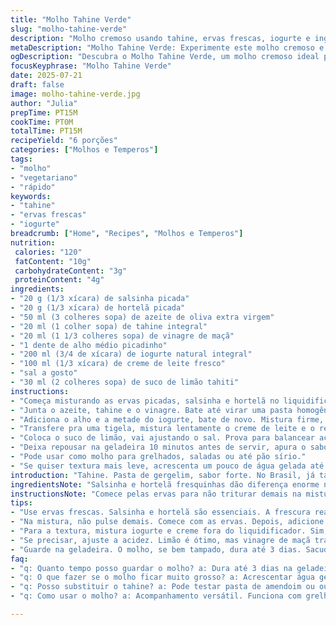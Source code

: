```yaml
---
title: "Molho Tahine Verde"
slug: "molho-tahine-verde"
description: "Molho cremoso usando tahine, ervas frescas, iogurte e ingredientes ácidos para equilibrar. Tahine mistura pasta de gergelim com suco cítrico, ervas como salsinha e hortelã trazem frescor. Iogurte substitui creme, dá leveza. Alho na dose certa. Sal para ajustar o sabor. Ingredientes simples, rápido de preparar. Pode acompanhar saladas, grelhados, pães, legumes."
metaDescription: "Molho Tahine Verde: Experimente este molho cremoso e refrescante. Perfeito para saladas e grelhados, leve e rápido de preparar."
ogDescription: "Descubra o Molho Tahine Verde, um molho cremoso ideal para acompanhar pratos variados, leve e refrescante. Rápido e fácil de fazer."
focusKeyphrase: "Molho Tahine Verde"
date: 2025-07-21
draft: false
image: molho-tahine-verde.jpg
author: "Julia"
prepTime: PT15M
cookTime: PT0M
totalTime: PT15M
recipeYield: "6 porções"
categories: ["Molhos e Temperos"]
tags:
- "molho"
- "vegetariano"
- "rápido"
keywords:
- "tahine"
- "ervas frescas"
- "iogurte"
breadcrumb: ["Home", "Recipes", "Molhos e Temperos"]
nutrition: 
 calories: "120"
 fatContent: "10g"
 carbohydrateContent: "3g"
 proteinContent: "4g"
ingredients:
- "20 g (1/3 xícara) de salsinha picada"
- "20 g (1/3 xícara) de hortelã picada"
- "50 ml (3 colheres sopa) de azeite de oliva extra virgem"
- "20 ml (1 colher sopa) de tahine integral"
- "20 ml (1 1/3 colheres sopa) de vinagre de maçã"
- "1 dente de alho médio picadinho"
- "200 ml (3/4 de xícara) de iogurte natural integral"
- "100 ml (1/3 xícara) de creme de leite fresco"
- "sal a gosto"
- "30 ml (2 colheres sopa) de suco de limão tahiti"
instructions:
- "Começa misturando as ervas picadas, salsinha e hortelã no liquidificador ou processador."
- "Junta o azeite, tahine e o vinagre. Bate até virar uma pasta homogênea."
- "Adiciona o alho e a metade do iogurte, bate de novo. Mistura firme, textura cremosa."
- "Transfere pra uma tigela, mistura lentamente o creme de leite e o restante do iogurte."
- "Coloca o suco de limão, vai ajustando o sal. Prova para balancear acidez e sal."
- "Deixa repousar na geladeira 10 minutos antes de servir, apura o sabor."
- "Pode usar como molho para grelhados, saladas ou até pão sírio."
- "Se quiser textura mais leve, acrescenta um pouco de água gelada até ficar ao gosto."
introduction: "Tahine. Pasta de gergelim, sabor forte. No Brasil, já tá no nosso radar. Refrescante, cremoso, pode parecer meio exótico, mas é só misturar. Troque ervas tradicionais, troque limão por vinagre de maçã para acidez diferente. O alho dá sabor, mas não exagere. Iogurte natural ajuda na leveza, creme de leite traz untuosidade. Rápido, não precisa cozinhar nada. Molho vira acompanhante para quase tudo, abrindo espaço para criatividade. No calor, combina muito com churrasco vegetariano, legumes assados. Pode fazer no começo do dia, guardar gelado, fica melhor depois. Fácil de ajustar, muda aqui e ali pro seu gosto e o que tem na geladeira."
ingredientsNote: "Salsinha e hortelã fresquinhas dão diferença enorme no sabor. Pode usar só salsinha, mas hortelã leva frescor que corta o tahine forte. Tahine integral traz mais textura e sabor intenso que o industrializado comum. Use azeite extra virgem para notas frutadas. Vinagre de maçã substitui limão, mas os dois juntos dão acidez dupla interessante. Iogurte natural integral entrega cremosidade e sabor levemente azedo, combina porque equilibra o gergelim. Creme de leite fresco não é obrigatório, mas ajuda a suavizar o molho, deixando mais mexível. Alho pode ser micro picado, para não estourar demais o sabor. O sal deve ser generoso, tahine precisa desse tempero pra aparecer."
instructionsNote: "Comece pelas ervas para não triturar demais na mistura final. Bata tudo com cuidado entre cada ingrediente pra ter textura cremosa, sem pedaços grandes nem líquido muito solto. Misture iogurte e creme fora do liquidificador para não perder volume e textura. Prove várias vezes o sal e acidez, porque tahine sozinho já tem sabor pesado, e iogurte pode suavizar demais. Deixe gelar, molho esfriando intensifica sabores. Pode conservar tampado na geladeira até 3 dias, sacode antes de usar. Teste acompanhando carnes grelhadas, legumes, até pão caseiro. Se ficar grosso, um fio de água gelada resolve. E pronto."
tips:
- "Use ervas frescas. Salsinha e hortelã são essenciais. A frescura realça o sabor. Se só tiver salsinha, pode usar. Hortelã traz uma leveza que corta a intensidade do tahine. O molho ganha em frescor e aroma."
- "Na mistura, não pulse demais. Comece com as ervas. Depois, adicione o azeite e o tahine. Bata até virar pasta. O alho tem que estar bem picado, mas não exagere. Garantir que o sabor do alho não sobrecarregue o molho."
- "Para a textura, mistura iogurte e creme fora do liquidificador. Sim, evitar perder o volume. Isso ajuda a manter a cremosidade. Prova a cada adição. O sal precisa ser generoso. O tahine é forte e pede tempero."
- "Se precisar, ajuste a acidez. Limão é ótimo, mas vinagre de maçã traz outra dimensão. Pode usar os dois juntos. Experimentar até encontrar o ponto certo. Temperar leva tempo. O molho vai ficar ainda melhor se deixar na geladeira por uns 10 minutos."
- "Guarde na geladeira. O molho, se bem tampado, dura até 3 dias. Sacuda antes de usar. O sabor intensifica com o tempo. Se ficar grosso, adicione um pouco de água gelada. É simples e resolve."
faq:
- "q: Quanto tempo posso guardar o molho? a: Dura até 3 dias na geladeira. Ideal conservar fechado. Sacode antes de usar. Sabor melhora depois de um tempo."
- "q: O que fazer se o molho ficar muito grosso? a: Acrescentar água gelada. Um fio simples. Misturar até a textura ficar mais leve. Isso facilita a utilização."
- "q: Posso substituir o tahine? a: Pode testar pasta de amendoim ou outro creme. Mas o sabor muda totalmente. Pode não ter a mesma cremosidade. A receita original traz um gosto único."
- "q: Como usar o molho? a: Acompanhamento versátil. Funciona com grelhados, saladas e até pães. Pode experimentar em legumes assados. O uso é livre. Sua criatividade é o limite."

---
```

